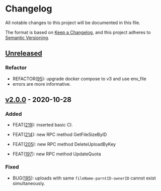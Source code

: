 # Changelog

All notable changes to this project will be documented in this file.

The format is based on [Keep a Changelog](https://keepachangelog.com/en/1.0.0/),
and this project adheres to [Semantic Versioning](https://semver.org/spec/v2.0.0.html).

## [Unreleased]

### Refactor

- REFACTOR([95](https://github.com/meateam/drive-project/issues/96)): upgrade docker compose to v3 and use env_file
- errors are more informative.


## [v2.0.0] - 2020-10-28

### Added

- FEAT([219](https://github.com/meateam/file-service/pull/219)): inserted basic CI.

- FEAT([214](https://github.com/meateam/file-service/pull/214/files)): new RPC method GetFileSizeByID

- FEAT([205](https://github.com/meateam/file-service/pull/205/files)): new RPC method DeleteUploadByKey

- FEAT([197](https://github.com/meateam/file-service/pull/197/files)): new RPC method UpdateQuota

### Fixed

- BUG([195](https://github.com/meateam/file-service/issues/195)): uploads with same `fileName-parntID-ownerID` cannot exist simultaneously.

[unreleased]: https://github.com/meateam/file-service/compare/master...develop
[v2.0.0]: https://github.com/meateam/file-service/compare/v1.3...v2.0.0
